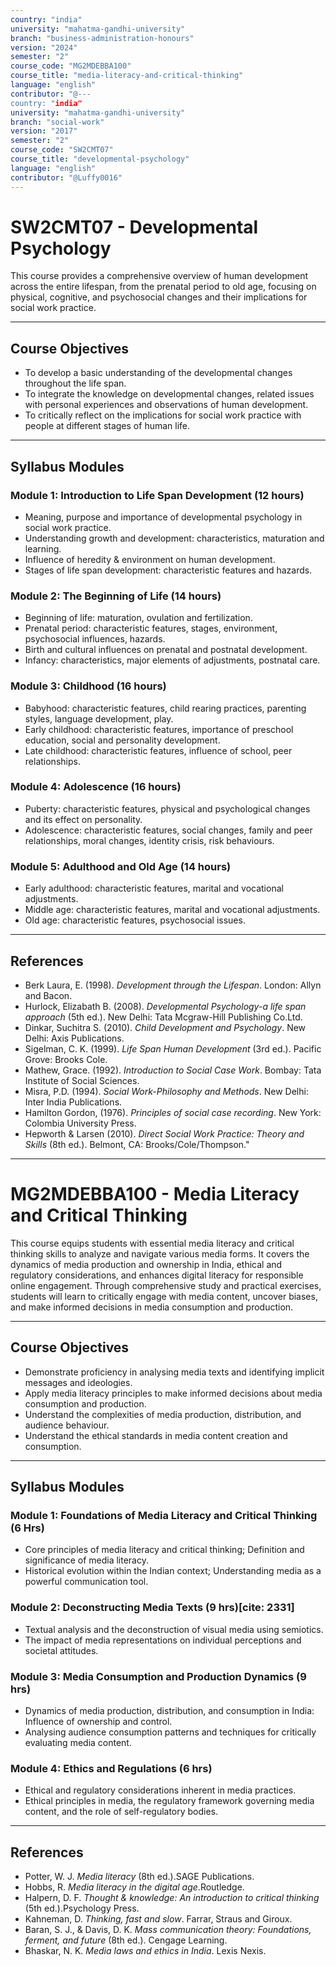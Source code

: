 ```yaml
---
country: "india"
university: "mahatma-gandhi-university"
branch: "business-administration-honours"
version: "2024"
semester: "2"
course_code: "MG2MDEBBA100"
course_title: "media-literacy-and-critical-thinking"
language: "english"
contributor: "@---
country: "india"
university: "mahatma-gandhi-university"
branch: "social-work"
version: "2017"
semester: "2"
course_code: "SW2CMT07"
course_title: "developmental-psychology"
language: "english"
contributor: "@Luffy0016"
---
```

# SW2CMT07 - Developmental Psychology

This course provides a comprehensive overview of human development across the entire lifespan, from the prenatal period to old age, focusing on physical, cognitive, and psychosocial changes and their implications for social work practice.

---
## Course Objectives

* To develop a basic understanding of the developmental changes throughout the life span.
* To integrate the knowledge on developmental changes, related issues with personal experiences and observations of human development.
* To critically reflect on the implications for social work practice with people at different stages of human life.

---
## Syllabus Modules

### Module 1: Introduction to Life Span Development (12 hours)
* Meaning, purpose and importance of developmental psychology in social work practice.
* Understanding growth and development: characteristics, maturation and learning.
* Influence of heredity & environment on human development.
* Stages of life span development: characteristic features and hazards.

### Module 2: The Beginning of Life (14 hours)
* Beginning of life: maturation, ovulation and fertilization.
* Prenatal period: characteristic features, stages, environment, psychosocial influences, hazards.
* Birth and cultural influences on prenatal and postnatal development.
* Infancy: characteristics, major elements of adjustments, postnatal care.

### Module 3: Childhood (16 hours)
* Babyhood: characteristic features, child rearing practices, parenting styles, language development, play.
* Early childhood: characteristic features, importance of preschool education, social and personality development.
* Late childhood: characteristic features, influence of school, peer relationships.

### Module 4: Adolescence (16 hours)
* Puberty: characteristic features, physical and psychological changes and its effect on personality.
* Adolescence: characteristic features, social changes, family and peer relationships, moral changes, identity crisis, risk behaviours.

### Module 5: Adulthood and Old Age (14 hours)
* Early adulthood: characteristic features, marital and vocational adjustments.
* Middle age: characteristic features, marital and vocational adjustments.
* Old age: characteristic features, psychosocial issues.

---
## References
* Berk Laura, E. (1998). *Development through the Lifespan*. London: Allyn and Bacon.
* Hurlock, Elizabath B. (2008). *Developmental Psychology-a life span approach* (5th ed.). New Delhi: Tata Mcgraw-Hill Publishing Co.Ltd.
* Dinkar, Suchitra S. (2010). *Child Development and Psychology*. New Delhi: Axis Publications.
* Sigelman, C. K. (1999). *Life Span Human Development* (3rd ed.). Pacific Grove: Brooks Cole.
* Mathew, Grace. (1992). *Introduction to Social Case Work*. Bombay: Tata Institute of Social Sciences.
* Misra, P.D. (1994). *Social Work-Philosophy and Methods*. New Delhi: Inter India Publications.
* Hamilton Gordon, (1976). *Principles of social case recording*. New York: Colombia University Press.
* Hepworth & Larsen (2010). *Direct Social Work Practice: Theory and Skills* (8th ed.). Belmont, CA: Brooks/Cole/Thompson."
---
# MG2MDEBBA100 - Media Literacy and Critical Thinking

This course equips students with essential media literacy and critical thinking skills to analyze and navigate various media forms. It covers the dynamics of media production and ownership in India, ethical and regulatory considerations, and enhances digital literacy for responsible online engagement.  Through comprehensive study and practical exercises, students will learn to critically engage with media content, uncover biases, and make informed decisions in media consumption and production. 

---
## Course Objectives

* Demonstrate proficiency in analysing media texts and identifying implicit messages and ideologies. 
* Apply media literacy principles to make informed decisions about media consumption and production.
* Understand the complexities of media production, distribution, and audience behaviour. 
* Understand the ethical standards in media content creation and consumption. 
---
## Syllabus Modules

### Module 1: Foundations of Media Literacy and Critical Thinking (6 Hrs)
* Core principles of media literacy and critical thinking; Definition and significance of media literacy. 
* Historical evolution within the Indian context; Understanding media as a powerful communication tool. 

### Module 2: Deconstructing Media Texts (9 hrs)[cite: 2331]
* Textual analysis and the deconstruction of visual media using semiotics. 
* The impact of media representations on individual perceptions and societal attitudes. 

### Module 3: Media Consumption and Production Dynamics (9 hrs)
* Dynamics of media production, distribution, and consumption in India: Influence of ownership and control. 
* Analysing audience consumption patterns and techniques for critically evaluating media content. 

### Module 4: Ethics and Regulations (6 hrs)
* Ethical and regulatory considerations inherent in media practices. 
* Ethical principles in media, the regulatory framework governing media content, and the role of self-regulatory bodies. 

---
## References
* Potter, W. J. *Media literacy* (8th ed.).SAGE Publications.  
* Hobbs, R. *Media literacy in the digital age*.Routledge.
* Halpern, D. F. *Thought & knowledge: An introduction to critical thinking* (5th ed.).Psychology Press. 
* Kahneman, D. *Thinking, fast and slow*. Farrar, Straus and Giroux. 
* Baran, S. J., & Davis, D. K. *Mass communication theory: Foundations, ferment, and future* (8th ed.). Cengage Learning. 
* Bhaskar, N. K. *Media laws and ethics in India*.  Lexis Nexis.  